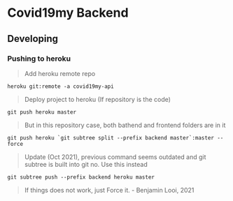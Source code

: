 # Covid19my Backend

## Developing

### Pushing to heroku

> Add heroku remote repo

```shell
heroku git:remote -a covid19my-api
```

> Deploy project to heroku (If repository is the code)

```shell
git push heroku master
```

> But in this repository case, both bathend and frontend folders are in it

```shell
git push heroku `git subtree split --prefix backend master`:master --force
```

> Update (Oct 2021), previous command seems outdated and git subtree is built into git no. Use this instead

```shell
git subtree push --prefix backend heroku master
```

> If things does not work, just Force it. - Benjamin Looi, 2021
